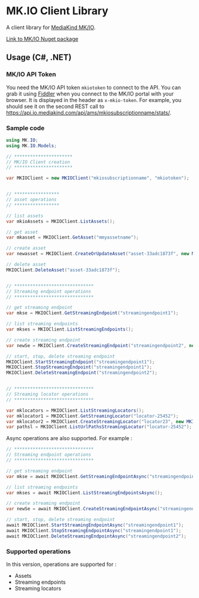 # MK.IO Client Library

A client library for [MediaKind MK/IO](https://io.mediakind.com/).

[Link to MK/IO Nuget package](https://www.nuget.org/packages/MK.IO)

## Usage (C#, .NET)

### MK/IO API Token

You need the MK/IO API token `mkiotoken` to connect to the API. You can grab it using [Fiddler](https://www.telerik.com/fiddler) when you connect to the MK/IO portal with your browser.
It is displayed in the header as `x-mkio-token`. For example, you should see it on the second REST call to https://api.io.mediakind.com/api/ams/mkiosubscriptionname/stats/.

### Sample code

```csharp
using MK.IO;
using MK.IO.Models;

// **********************
// MK/IO Client creation
// **********************

var MKIOClient = new MKIOClient("mkiosubscriptionname", "mkiotoken");


// *****************
// asset operations
// *****************

// list assets
var mkioAssets = MKIOClient.ListAssets();

// get asset
var mkasset = MKIOClient.GetAsset("mmyassetname");

// create asset
var newasset = MKIOClient.CreateOrUpdateAsset("asset-33adc1873f", new MKIOAsset("asset-67c25a02-a672-40cd-a4da-dcc48b89acae", "description of asset", "storagename"));

// delete asset
MKIOClient.DeleteAsset("asset-33adc1873f");


// ******************************
// Streaming endpoint operations
// ******************************

// get streaming endpoint
var mkse = MKIOClient.GetStreamingEndpoint("streamingendpoint1");

// list streaming endpoints
var mkses = MKIOClient.ListStreamingEndpoints();

// create streaming endpoint
var newSe = MKIOClient.CreateStreamingEndpoint("streamingendpoint2", new MKIOStreamingEndpoint("francecentral", "my description", new MKIOStreamingEndpointSku("Standard", 600), 0, false), true);

// start, stop, delete streaming endpoint
MKIOClient.StartStreamingEndpoint("streamingendpoint1");
MKIOClient.StopStreamingEndpoint("streamingendpoint1");
MKIOClient.DeleteStreamingEndpoint("streamingendpoint2");


// ******************************
// Streaming locator operations
// ******************************

var mklocators = MKIOClient.ListStreamingLocators();
var mklocator1 = MKIOClient.GetStreamingLocator("locator-25452");
var mklocator2 = MKIOClient.CreateStreamingLocator("locator23", new MKIOStreamingLocator("copy-9ec48d1bf3-mig", "Predefined_ClearStreamingOnly"));
var pathsl = MKIOClient.ListUrlPathsStreamingLocator("locator-25452");

```

Async operations are also supported. For example :

```csharp
// ******************************
// Streaming endpoint operations
// ******************************

// get streaming endpoint
var mkse = await MKIOClient.GetStreamingEndpointAsync("streamingendpoint1");

// list streaming endpoints
var mkses = await MKIOClient.ListStreamingEndpointsAsync();

// create streaming endpoint
var newSe = await MKIOClient.CreateStreamingEndpointAsync("streamingendpoint2", new MKIOStreamingEndpoint("francecentral", "my description", new MKIOStreamingEndpointSku("Standard", 600), 0, false), true);

// start, stop, delete streaming endpoint
await MKIOClient.StartStreamingEndpointAsync("streamingendpoint1");
await MKIOClient.StopStreamingEndpointAsync("streamingendpoint1");
await MKIOClient.DeleteStreamingEndpointAsync("streamingendpoint2");

```

### Supported operations

In this version, operations are supported for :
- Assets
- Streaming endpoints
- Streaming locators
